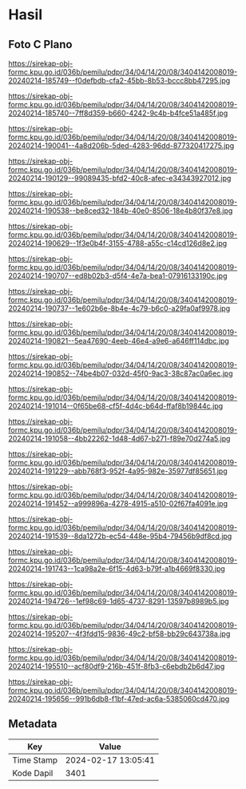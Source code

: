 # Hasil

## Foto C Plano

https://sirekap-obj-formc.kpu.go.id/036b/pemilu/pdpr/34/04/14/20/08/3404142008019-20240214-185749--f0defbdb-cfa2-45bb-8b53-bccc8bb47295.jpg

https://sirekap-obj-formc.kpu.go.id/036b/pemilu/pdpr/34/04/14/20/08/3404142008019-20240214-185740--7ff8d359-b660-4242-9c4b-b4fce51a485f.jpg

https://sirekap-obj-formc.kpu.go.id/036b/pemilu/pdpr/34/04/14/20/08/3404142008019-20240214-190041--4a8d206b-5ded-4283-96dd-877320417275.jpg

https://sirekap-obj-formc.kpu.go.id/036b/pemilu/pdpr/34/04/14/20/08/3404142008019-20240214-190129--99089435-bfd2-40c8-afec-e34343927012.jpg

https://sirekap-obj-formc.kpu.go.id/036b/pemilu/pdpr/34/04/14/20/08/3404142008019-20240214-190538--be8ced32-184b-40e0-8506-18e4b80f37e8.jpg

https://sirekap-obj-formc.kpu.go.id/036b/pemilu/pdpr/34/04/14/20/08/3404142008019-20240214-190629--1f3e0b4f-3155-4788-a55c-c14cd126d8e2.jpg

https://sirekap-obj-formc.kpu.go.id/036b/pemilu/pdpr/34/04/14/20/08/3404142008019-20240214-190707--ed8b02b3-d5f4-4e7a-bea1-07916133190c.jpg

https://sirekap-obj-formc.kpu.go.id/036b/pemilu/pdpr/34/04/14/20/08/3404142008019-20240214-190737--1e602b6e-8b4e-4c79-b6c0-a29fa0af9978.jpg

https://sirekap-obj-formc.kpu.go.id/036b/pemilu/pdpr/34/04/14/20/08/3404142008019-20240214-190821--5ea47690-4eeb-46e4-a9e6-a646ff114dbc.jpg

https://sirekap-obj-formc.kpu.go.id/036b/pemilu/pdpr/34/04/14/20/08/3404142008019-20240214-190852--74be4b07-032d-45f0-9ac3-38c87ac0a6ec.jpg

https://sirekap-obj-formc.kpu.go.id/036b/pemilu/pdpr/34/04/14/20/08/3404142008019-20240214-191014--0f65be68-cf5f-4d4c-b64d-ffaf8b19844c.jpg

https://sirekap-obj-formc.kpu.go.id/036b/pemilu/pdpr/34/04/14/20/08/3404142008019-20240214-191058--4bb22262-1d48-4d67-b271-f89e70d274a5.jpg

https://sirekap-obj-formc.kpu.go.id/036b/pemilu/pdpr/34/04/14/20/08/3404142008019-20240214-191229--abb768f3-952f-4a95-982e-35977df85651.jpg

https://sirekap-obj-formc.kpu.go.id/036b/pemilu/pdpr/34/04/14/20/08/3404142008019-20240214-191452--a999896a-4278-4915-a510-02f67fa4091e.jpg

https://sirekap-obj-formc.kpu.go.id/036b/pemilu/pdpr/34/04/14/20/08/3404142008019-20240214-191539--8da1272b-ec54-448e-95b4-79456b9df8cd.jpg

https://sirekap-obj-formc.kpu.go.id/036b/pemilu/pdpr/34/04/14/20/08/3404142008019-20240214-191743--1ca98a2e-6f15-4d63-b79f-a1b4669f8330.jpg

https://sirekap-obj-formc.kpu.go.id/036b/pemilu/pdpr/34/04/14/20/08/3404142008019-20240214-194726--1ef98c69-1d65-4737-8291-13597b8989b5.jpg

https://sirekap-obj-formc.kpu.go.id/036b/pemilu/pdpr/34/04/14/20/08/3404142008019-20240214-195207--4f3fdd15-9836-49c2-bf58-bb29c643738a.jpg

https://sirekap-obj-formc.kpu.go.id/036b/pemilu/pdpr/34/04/14/20/08/3404142008019-20240214-195510--acf80df9-216b-451f-8fb3-c6ebdb2b6d47.jpg

https://sirekap-obj-formc.kpu.go.id/036b/pemilu/pdpr/34/04/14/20/08/3404142008019-20240214-195656--991b6db8-f1bf-47ed-ac6a-5385060cd470.jpg


## Metadata

| Key        | Value               |
| ---------- | ------------------- |
| Time Stamp | 2024-02-17 13:05:41 |
| Kode Dapil | 3401                |



